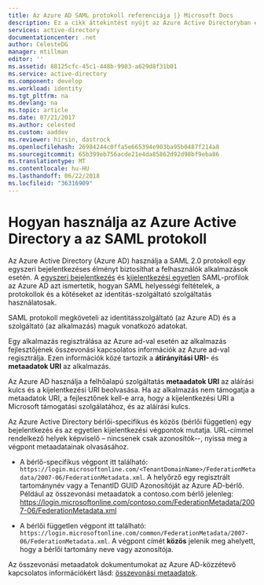 ```yaml
---
title: Az Azure AD SAML protokoll referenciája |} Microsoft Docs
description: Ez a cikk áttekintést nyújt az Azure Active Directoryban egyszeri bejelentkezéshez, és egyetlen Sign-Out SAML-profil.
services: active-directory
documentationcenter: .net
author: CelesteDG
manager: mtillman
editor: ''
ms.assetid: 88125cfc-45c1-448b-9903-a629d8f31b01
ms.service: active-directory
ms.component: develop
ms.workload: identity
ms.tgt_pltfrm: na
ms.devlang: na
ms.topic: article
ms.date: 07/21/2017
ms.author: celested
ms.custom: aaddev
ms.reviewer: hirsin, dastrock
ms.openlocfilehash: 26984244c0ffa5e665394e903ba95b0487f214a8
ms.sourcegitcommit: 65b399eb756acde21e4da85862d92d98bf9eba86
ms.translationtype: MT
ms.contentlocale: hu-HU
ms.lasthandoff: 06/22/2018
ms.locfileid: "36316909"
---
```

# <a name="how-azure-active-directory-uses-the-saml-protocol"></a>Hogyan használja az Azure Active Directory a az SAML protokoll
Az Azure Active Directory (Azure AD) használja a SAML 2.0 protokoll egy egyszeri bejelentkezéses élményt biztosíthat a felhasználók alkalmazások esetén. A [egyszeri bejelentkezés](active-directory-single-sign-on-protocol-reference.md) és [kijelentkezési egyetlen](active-directory-single-sign-out-protocol-reference.md) SAML-profilok az Azure AD azt ismertetik, hogyan SAML helyességi feltételek, a protokollok és a kötéseket az identitás-szolgáltató szolgáltatás használatosak.

SAML protokoll megköveteli az identitásszolgáltató (az Azure AD) és a szolgáltató (az alkalmazás) maguk vonatkozó adatokat.

Egy alkalmazás regisztrálása az Azure ad-val esetén az alkalmazás fejlesztőjének összevonási kapcsolatos információk az Azure ad-val regisztrálja. Ezen információk közé tartozik a **átirányítási URI-** és **metaadatok URI** az alkalmazás.

Az Azure AD használja a felhőalapú szolgáltatás **metaadatok URI** az aláírási kulcs és a kijelentkezési URI beolvasása. Ha az alkalmazás nem támogatja a metaadatok URI, a fejlesztőnek kell-e arra, hogy a kijelentkezési URI a Microsoft támogatási szolgálatához, és az aláírási kulcs.

Az Azure Active Directory bérlői-specifikus és közös (bérlői független) egy bejelentkezés és az egyetlen kijelentkezési végpontok mutatja. URL-címmel rendelkező helyek képviselő – nincsenek csak azonosítók--, nyissa meg a végpont metaadatainak olvasásához.

* A bérlő-specifikus végpont itt található: `https://login.microsoftonline.com/<TenantDomainName>/FederationMetadata/2007-06/FederationMetadata.xml`. A *<TenantDomainName>* helyőrző egy regisztrált tartománynév vagy a TenantID GUID Azonosítóját az Azure AD-bérlő. Például az összevonási metaadatok a contoso.com bérlő jelenleg: https://login.microsoftonline.com/contoso.com/FederationMetadata/2007-06/FederationMetadata.xml

* A bérlői független végpont itt található: `https://login.microsoftonline.com/common/FederationMetadata/2007-06/FederationMetadata.xml`. A végpont címét **közös** jelenik meg ahelyett, hogy a bérlői tartomány neve vagy azonosítója.

Az összevonási metaadatok dokumentumokat az Azure AD-közzétevő kapcsolatos információkért lásd: [összevonási metaadatok](active-directory-federation-metadata.md).
